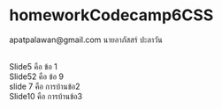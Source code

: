 # homeworkCodecamp6CSS
<p>apatpalawan@gmail.com นายอาภัสสร์ ปะลาวัน </p> <br>
 Slide5  คือ ข้อ 1 <br>
 Slide52 คือ ข้อ 9 <br>
slide 7 คือ การบ้านข้อ2 <br>
Slide10 คือ การบ้านข้อ3 <br>
